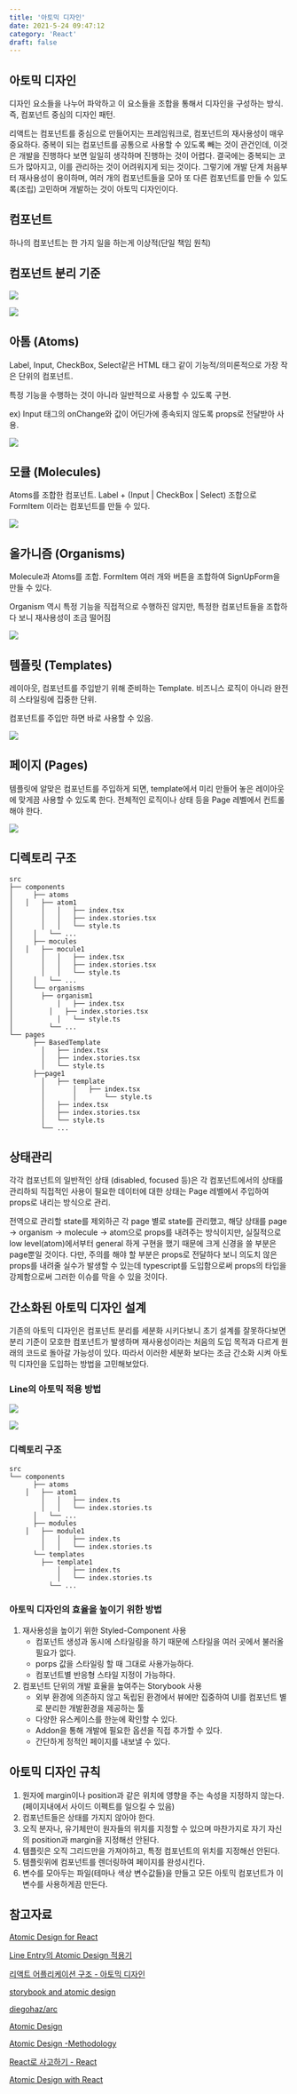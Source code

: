 ```yaml
---
title: '아토믹 디자인'
date: 2021-5-24 09:47:12
category: 'React'
draft: false
---
```


## 아토믹 디자인

디자인 요소들을 나누어 파악하고 이 요소들을 조합을 통해서 디자인을 구성하는 방식. 즉, 컴포넌트 중심의 디자인 패턴.

리액트는 컴포넌트를 중심으로 만들어지는 프레임워크로, 컴포넌트의 재사용성이 매우 중요하다. 중복이 되는 컴포넌트를 공통으로 사용할 수 있도록 빼는 것이 관건인데, 이것은 개발을 진행하다 보면 일일히 생각하며 진행하는 것이 어렵다. 결국에는 중복되는 코드가 많아지고, 이를 관리하는 것이 어려워지게 되는 것이다. 그렇기에 개발 단계 처음부터 재사용성이 용이하며, 여러 개의 컴포넌트들을 모아 또 다른 컴포넌트를 만들 수 있도록(조립) 고민하며 개발하는 것이 아토믹 디자인이다.

## 컴포넌트

하나의 컴포넌트는 한 가지 일을 하는게 이상적(단일 책임 원칙)

## 컴포넌트 분리 기준

![](./images/atomic_design/1.png)

![](./images/atomic_design/2.gif)

## 아톰 (Atoms)

Label, Input, CheckBox, Select같은 HTML 태그 같이 기능적/의미론적으로 가장 작은 단위의 컴포넌트.

특정 기능을 수행하는 것이 아니라 일반적으로 사용할 수 있도록 구현.

ex) Input 태그의 onChange와 값이 어딘가에 종속되지 않도록 props로 전달받아 사용.

![](./images/atomic_design/3.png)

## 모큘 (Molecules)

Atoms를 조합한 컴포넌트. Label + (Input | CheckBox | Select) 조합으로 FormItem 이라는 컴포넌트를 만들 수 있다.

![](./images/atomic_design/4.png)

## 올가니즘 (Organisms)

Molecule과 Atoms를 조합. FormItem 여러 개와 버튼을 조합하여 SignUpForm을 만들 수 있다.

Organism 역시 특정 기능을 직접적으로 수행하진 않지만, 특정한 컴포넌트들을 조합하다 보니 재사용성이 조금 떨어짐

![](./images/atomic_design/5.png)

## 템플릿 (Templates)

레이아웃, 컴포넌트를 주입받기 위해 준비하는 Template. 비즈니스 로직이 아니라 완전히 스타일링에 집중한 단위.

컴포넌트를 주입만 하면 바로 사용할 수 있음.

![](./images/atomic_design/6.png)

## 페이지 (Pages)

템플릿에 알맞은 컴포넌트를 주입하게 되면, template에서 미리 만들어 놓은 레이아웃에 맞게끔 사용할 수 있도록 한다. 전체적인 로직이나 상태 등을 Page 레벨에서 컨트롤해야 한다.

![](./images/atomic_design/7.png)

## 디렉토리 구조

```
src
├── components
│	  ├── atoms
│   │   ├── atom1
│		│   │   ├── index.tsx
│		│   │   ├── index.stories.tsx
│		│   │   └── style.ts
│	  │   └── ...
│	  ├── mocules
│   │   ├── mocule1
│		│   │   ├── index.tsx
│		│   │   ├── index.stories.tsx
│		│   │   └── style.ts
│	  │   └── ...
│	  └── organisms
│       ├── organism1
│		    │   ├── index.tsx
│	      │   ├── index.stories.tsx
│		    │   └── style.ts
│	      └── ...
└── pages
 	  ├── BasedTemplate
 		│   ├── index.tsx
 		│   ├── index.stories.tsx
 		│   └── style.ts
 	  ├──page1
 		│   ├── template
		│		│ 	├── index.tsx
		│		│		└── style.ts
 		│   ├── index.tsx
 		│   ├── index.stories.tsx
 		│   └── style.ts
		└── ...
```

## 상태관리

각각 컴포넌트의 일반적인 상태 (disabled, focused 등)은 각 컴포넌트에서의 상태를 관리하되 직접적인 사용이 필요한 데이터에 대한 상태는 Page 레벨에서 주입하여 props로 내리는 방식으로 관리.

전역으로 관리할 state를 제외하곤 각 page 별로 state를 관리했고, 해당 상태를 page -> organism -> molecule -> atom으로 props를 내려주는 방식이지만, 실질적으로 low level(atom)에서부터 general 하게 구현을 했기 때문에 크게 신경을 쓸 부분은 page뿐일 것이다. 다만, 주의를 해야 할 부분은 props로 전달하다 보니 의도치 않은 props를 내려줄 실수가 발생할 수 있는데 typescript를 도입함으로써 props의 타입을 강제함으로써 그러한 이슈를 막을 수 있을 것이다.

## 간소화된 아토믹 디자인 설계

기존의 아토믹 디자인은 컴포넌트 분리를 세분화 시키다보니 초기 설계를 잘못하다보면 분리 기준이 모호한 컴포넌트가 발생하며 재사용성이라는 처음의 도입 목적과 다르게 원래의 코드로 돌아갈 가능성이 있다. 따라서 이러한 세분화 보다는 조금 간소화 시켜 아토믹 디자인을 도입하는 방법을 고민해보았다.

### Line의 아토믹 적용 방법

![](./images/atomic_design/8.png)

![](./images/atomic_design/9.png)

### 디렉토리 구조

```
src
└── components
 	  ├── atoms
    │   ├── atom1
 		│   │   ├── index.ts
 		│   │   └── index.stories.ts
 	  │   └── ...
 	  ├── modules
    │   ├── module1
 		│   │   ├── index.ts
 		│   │   └── index.stories.ts
 	  └── templates
        ├── template1
 		    │   ├── index.ts
 		    │   └── index.stories.ts
 	      └── ...
```

### 아토믹 디자인의 효율을 높이기 위한 방법

1. 재사용성을 높이기 위한 Styled-Component 사용
   - 컴포넌트 생성과 동시에 스타일링을 하기 때문에 스타일을 여러 곳에서 불러올 필요가 없다.
   - porps 값을 스타일링 할 때 그대로 사용가능하다.
   - 컴포넌트별 반응형 스타일 지정이 가능하다.
2. 컴포넌트 단위의 개발 효율을 높여주는 Storybook 사용
   - 외부 환경에 의존하지 않고 독립된 환경에서 뷰에만 집중하여 UI를 컴포넌트 별로 분리한 개발환경을 제공하는 툴
   - 다양한 유스케이스를 한눈에 확인할 수 있다.
   - Addon을 통해 개발에 필요한 옵션을 직접 추가할 수 있다.
   - 간단하게 정적인 페이지를 내보낼 수 있다.

## 아토믹 디자인 규칙

1. 원자에 margin이나 position과 같은 위치에 영향을 주는 속성을 지정하지 않는다. (페이지내에서 사이드 이펙트를 일으킬 수 있음)
2. 컴포넌트들은 상태를 가지지 않아야 한다.
3. 오직 분자나, 유기체만이 원자들의 위치를 지정할 수 있으며 마찬가지로 자기 자신의 position과 margin을 지정해선 안된다.
4. 템플릿은 오직 그리드만을 가져야하고, 특정 컴포넌트의 위치를 지정해선 안된다.
5. 템플릿위에 컴포넌트를 렌더링하여 페이지를 완성시킨다.
6. 변수를 모아두는 파일(테마나 색상 변수값들)을 만들고 모든 아토믹 컴포넌트가 이 변수를 사용하게끔 만든다.

## 참고자료

[Atomic Design for React](https://medium.com/@inthewalter/atomic-design-for-react-514660f93ba)

[Line Entry의 Atomic Design 적용기](https://www.slideshare.net/NaverEngineering/line-entry-atomic-design)

[리액트 어플리케이션 구조 - 아토믹 디자인](https://ui.toast.com/weekly-pick/ko_20200213/)

[storybook and atomic design](https://simsimjae.tistory.com/392)

[diegohaz/arc](https://github.com/diegohaz/arc)

[Atomic Design](https://bradfrost.com/blog/post/atomic-web-design/)

[Atomic Design -Methodology](https://medium.muz.li/atomic-design-methodology-166261ce47c2)

[React로 사고하기 - React](https://ko.reactjs.org/docs/thinking-in-react.html)

[Atomic Design with React](https://codeburst.io/atomic-design-with-react-e7aea8152957)
